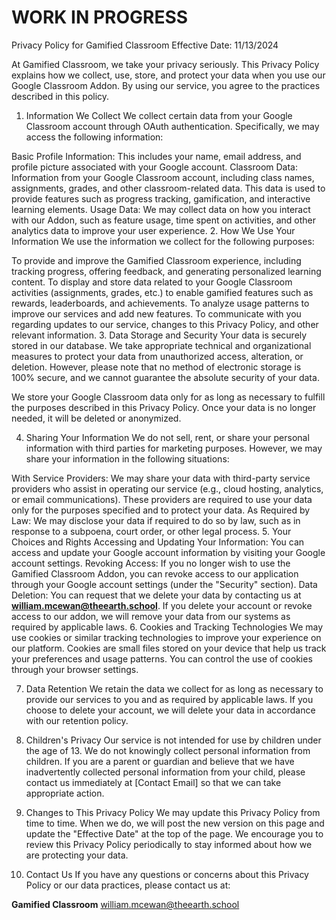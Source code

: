 # WORK IN PROGRESS

Privacy Policy for Gamified Classroom
Effective Date: 11/13/2024

At Gamified Classroom, we take your privacy seriously. This Privacy Policy explains how we collect, use, store, and protect your data when you use our Google Classroom Addon. By using our service, you agree to the practices described in this policy.

1. Information We Collect
We collect certain data from your Google Classroom account through OAuth authentication. Specifically, we may access the following information:

Basic Profile Information: This includes your name, email address, and profile picture associated with your Google account.
Classroom Data: Information from your Google Classroom account, including class names, assignments, grades, and other classroom-related data. This data is used to provide features such as progress tracking, gamification, and interactive learning elements.
Usage Data: We may collect data on how you interact with our Addon, such as feature usage, time spent on activities, and other analytics data to improve your user experience.
2. How We Use Your Information
We use the information we collect for the following purposes:

To provide and improve the Gamified Classroom experience, including tracking progress, offering feedback, and generating personalized learning content.
To display and store data related to your Google Classroom activities (assignments, grades, etc.) to enable gamified features such as rewards, leaderboards, and achievements.
To analyze usage patterns to improve our services and add new features.
To communicate with you regarding updates to our service, changes to this Privacy Policy, and other relevant information.
3. Data Storage and Security
Your data is securely stored in our database. We take appropriate technical and organizational measures to protect your data from unauthorized access, alteration, or deletion. However, please note that no method of electronic storage is 100% secure, and we cannot guarantee the absolute security of your data.

We store your Google Classroom data only for as long as necessary to fulfill the purposes described in this Privacy Policy. Once your data is no longer needed, it will be deleted or anonymized.

4. Sharing Your Information
We do not sell, rent, or share your personal information with third parties for marketing purposes. However, we may share your information in the following situations:

With Service Providers: We may share your data with third-party service providers who assist in operating our service (e.g., cloud hosting, analytics, or email communications). These providers are required to use your data only for the purposes specified and to protect your data.
As Required by Law: We may disclose your data if required to do so by law, such as in response to a subpoena, court order, or other legal process.
5. Your Choices and Rights
Accessing and Updating Your Information: You can access and update your Google account information by visiting your Google account settings.
Revoking Access: If you no longer wish to use the Gamified Classroom Addon, you can revoke access to our application through your Google account settings (under the "Security" section).
Data Deletion: You can request that we delete your data by contacting us at **william.mcewan@theearth.school**. If you delete your account or revoke access to our addon, we will remove your data from our systems as required by applicable laws.
6. Cookies and Tracking Technologies
We may use cookies or similar tracking technologies to improve your experience on our platform. Cookies are small files stored on your device that help us track your preferences and usage patterns. You can control the use of cookies through your browser settings.

7. Data Retention
We retain the data we collect for as long as necessary to provide our services to you and as required by applicable laws. If you choose to delete your account, we will delete your data in accordance with our retention policy.

8. Children's Privacy
Our service is not intended for use by children under the age of 13. We do not knowingly collect personal information from children. If you are a parent or guardian and believe that we have inadvertently collected personal information from your child, please contact us immediately at [Contact Email] so that we can take appropriate action.

9. Changes to This Privacy Policy
We may update this Privacy Policy from time to time. When we do, we will post the new version on this page and update the "Effective Date" at the top of the page. We encourage you to review this Privacy Policy periodically to stay informed about how we are protecting your data.

10. Contact Us
If you have any questions or concerns about this Privacy Policy or our data practices, please contact us at:

**Gamified Classroom**
william.mcewan@theearth.school
